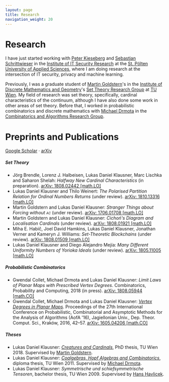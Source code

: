 ```yaml
---
layout: page
title: Research
navigation_weight: 20
---
```


# Research
I have just started working with [Peter Kieseberg](https://www.fhstp.ac.at/en/about-us/staff-a-z/kieseberg-peter) and [Sebastian Schrittwieser](https://www.fhstp.ac.at/en/about-us/staff-a-z/schrittwieser-sebastian) in the [Institute of IT Security Research](https://www.fhstp.ac.at/en/research/institute-of-it-security-research) at the [St. Pölten University of Applied Sciences](http://fhstp.ac.at/), where I am doing research at the intersection of IT security, privacy and machine learning.

Previously, I was a graduate student of [Martin Goldstern](http://info.tuwien.ac.at/goldstern/)'s in the [Institute of Discrete Mathematics and Geometry](https://dmg.tuwien.ac.at/)'s [Set Theory Research Group](https://dmg.tuwien.ac.at/fg1/ST.html) at [TU Wien](https://www.tuwien.ac.at/). My field of research was set theory, specifically, cardinal characteristics of the continuum, although I have also done some work in other areas of set theory. Before that, I worked in probabilistic combinatorics and discrete mathematics with [Michael Drmota](https://dmg.tuwien.ac.at/drmota/) in the  [Combinatorics and Algorithms Research Group](https://dmg.tuwien.ac.at/fg5/).


# Preprints and Publications
[Google Scholar](https://scholar.google.com/citations?user=yBxMac4AAAAJ) · [arXiv](https://arxiv.org/search/?searchtype=author&query=Klausner%2C+L+D)
##### Set Theory
* Jörg Brendle, Lorenz J. Halbeisen, Lukas Daniel Klausner, Marc Lischka and Saharon Shelah: _Halfway New Cardinal Characteristics_ (in preparation). [arXiv: 1808.02442 [math.LO]](https://arxiv.org/abs/1808.02442)
* Lukas Daniel Klausner and Thilo Weinert: _The Polarised Partition Relation for Ordinal Numbers Returns_ (under review). [arXiv: 1810.13316 [math.LO]](https://arxiv.org/abs/1810.13316)
* Martin Goldstern and Lukas Daniel Klausner: _Stranger Things about Forcing without <span class="smallcaps">ac</span>_ (under review). [arXiv: 1706.01708 [math.LO]](https://arxiv.org/abs/1706.01708)
* Martin Goldstern and Lukas Daniel Klausner: _Cichoń's Diagram and Localisation Cardinals_ (under review). [arXiv: 1808.01921 [math.LO]](https://arxiv.org/abs/1808.01921)
* Miha E. Habič, Joel David Hamkins, Lukas Daniel Klausner, Jonathan Verner and Kameryn J. Williams: _Set-Theoretic Blockchains_ (under review). [arXiv: 1808.01509 [math.LO]](https://arxiv.org/abs/1808.01509)
* Lukas Daniel Klausner and Diego Alejandro Mejía: _Many Different Uniformity Numbers of Yorioka Ideals_ (under review). [arXiv: 1805.11005 [math.LO]](https://arxiv.org/abs/1805.11005)

##### Probabilistic Combinatorics
* Gwendal Collet, Michael Drmota and Lukas Daniel Klausner: _Limit Laws of Planar Maps with Prescribed Vertex Degrees_. Combinatorics, Probability and Computing, 2018 (in press). [arXiv: 1808.05944 [math.CO]](https://arxiv.org/abs/1808.05944)
* Gwendal Collet, Michael Drmota and Lukas Daniel Klausner: [_Vertex Degrees in Planar Maps_](http://aofa.tcs.uj.edu.pl/proceedings/aofa2016.pdf). Proceedings of the 27th International Conference on Probabilistic, Combinatorial and Asymptotic Methods for the Analysis of Algorithms (AofA '16), Jagiellonian Univ., Dep. Theor. Comput. Sci., Kraków, 2016, 42–57. [arXiv: 1605.04206 [math.CO]](https://arxiv.org/abs/1605.04206)

##### Theses
* Lukas Daniel Klausner: [_Creatures and Cardinals_](TODO_LINKMISSING), PhD thesis, TU Wien 2018. Supervised by [Martin Goldstern](http://info.tuwien.ac.at/goldstern/).
* Lukas Daniel Klausner: [_Coalgebras, Hopf Algebras and Combinatorics_](http://repositum.tuwien.ac.at/urn:nbn:at:at-ubtuw:1-44254), diploma thesis, TU Wien 2011. Supervised by [Michael Drmota](https://dmg.tuwien.ac.at/drmota/).
* Lukas Daniel Klausner: _Symmetrische und schiefsymmetrische Tensoren_, bachelor thesis, TU Wien 2009. Supervised by [Hans Havlicek](http://www.geometrie.tuwien.ac.at/havlicek/).
